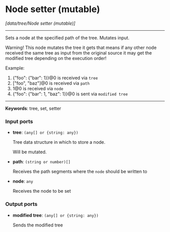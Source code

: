 # Node setter (mutable)

_[data/tree/Node setter (mutable)]_

---

Sets a node at the specified path of the tree. Mutates input.  
  
Warning! This node mutates the tree it gets that means if any other node received the same tree as input from the original source it may get the modified tree depending on the execution order!  
  
Example:  
1. {"foo": {"bar": 1}}@0 is received via `tree`  
2. ["foo", "baz"]@0 is received via `path`  
3. 1@0 is received via `node`  
4. {"foo": {"bar": 1, "baz": 1}}@0 is sent via `modified tree`  

---

__Keywords__: tree, set, setter

### Input ports

* __tree__: ` (any[] or {string: any}) `

    Tree data structure in which to store a node.
    
    Will be mutated.


* __path__: ` (string or number)[] `

    Receives the path segments where the `node` should  be written to


* __node__: ` any `

    Receives the node to be set

### Output ports

* __modified tree__: ` (any[] or {string: any}) `

    Sends the modified tree

